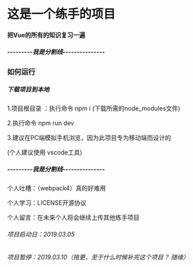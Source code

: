 # 这是一个练手的项目

#### 把Vue的所有的知识复习一遍

##### ---------我是分割线---------------

### 如何运行

##### 下载项目到本地

1.项目根目录 ：执行命令 npm i (下载所需的node_modules文件)

2.执行命令 npm run dev

3.建议在PC端模拟手机浏览，因为此项目专为移动端而设计的

 (个人建议使用 vscode工具)

##### ---------我是分割线---------------

 个人吐槽：（webpack4）真的好难用

 个人学习：LICENSE开源协议

 个人留言：在未来个人将会继续上传其他练手项目

###### 项目启动日：2019.03.05
###### 项目暂停：2019.03.10（拖更，至于什么时候补完这个项目？   随缘）